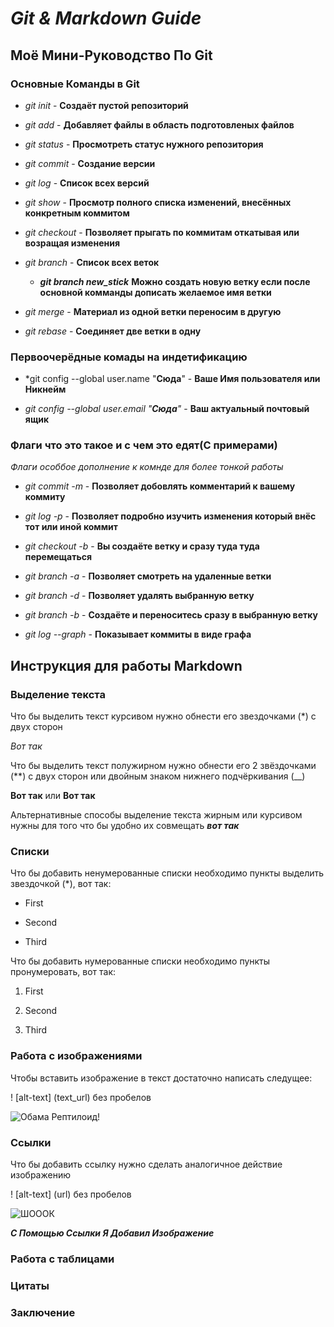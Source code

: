# __*Git & Markdown Guide*__


## Моё Мини-Руководство По Git

### Основные Команды в Git

* *git init* - **Создаёт пустой репозиторий**

* *git add* - **Добавляет файлы в область подготовленых файлов**

* *git status* - **Просмотреть статус нужного репозитория**

* *git commit* - **Создание версии**

* *git log* - **Список всех версий**

* *git show* - **Просмотр полного списка изменений, внесённых конкретным коммитом**

* *git checkout* - **Позволяет прыгать по коммитам откатывая или возращая изменения**

* *git branch* - **Список всех веток**
    * ***git branch new_stick*** **Можно создать новую ветку если после основной комманды дописать желаемое имя ветки**

* *git merge* - **Материал из одной ветки переносим в другую**

* *git rebase* - **Соединяет две ветки в одну**

### Первоочерёдные комады на индетификацию

* *git config --global user.name "**Сюда**" - **Ваше Имя пользователя или Никнейм**

* *git config --global user.email "**Сюда**"* - **Ваш актуальный почтовый ящик**

### Флаги что это такое и с чем это едят(С примерами)

*Флаги особбое дополнение к комнде для более тонкой работы*

* *git commit -m* - **Позволяет добовлять комментарий к вашему коммиту**

* *git log -p* - **Позволяет подробно изучить изменения который внёс тот или иной коммит**

* *git checkout -b* - **Вы создаёте ветку и сразу туда туда перемещаться**

* *git branch -a* - **Позволяет смотреть на удаленные ветки**

* *git branch -d* - **Позволяет удалять выбранную ветку**

* *git branch -b* - **Создаёте и переноситесь сразу в выбранную ветку**

* *git log --graph* - **Показывает коммиты в виде графа**

## Инструкция для работы Markdown

### Выделение текста

Что бы выделить текст курсивом нужно обнести его звездочками (*)
с двух сторон

*Вот так*

Что бы выделить текст полужирном нужно обнести его 2 звёздочками (**) с двух сторон или двойным знаком нижнего подчёркивания (__)

**Вот так** или __Вот так__

Альтернативные способы выделение текста жирным или курсивом нужны для того что бы удобно их совмещать __*вот так*__

### Списки

Что бы добавить ненумерованные списки необходимо пункты выделить звездочкой (*), вот так:

* First

* Second 

* Third

Что бы добавить нумерованные списки необходимо пункты пронумеровать, вот так:

1. First

2. Second

3. Third

### Работа с изображениями 

Чтобы вставить изображение в текст достаточно написать следущее:

! [alt-text] (text_url) без пробелов

![Обама Рептилоид!](Obeme.jpg)

### Ссылки

Что бы добавить ссылку нужно сделать аналогичное действие изображению

! [alt-text] (url) без пробелов

![ШОООК](https://avatars.dzeninfra.ru/get-zen_doc/3956088/pub_616aeeefdbf1481d96e87deb_616b346a5814505284615877/scale_1200)

__*С Помощью Ссылки Я Добавил Изображение*__

### Работа с таблицами

### Цитаты

### Заключение


